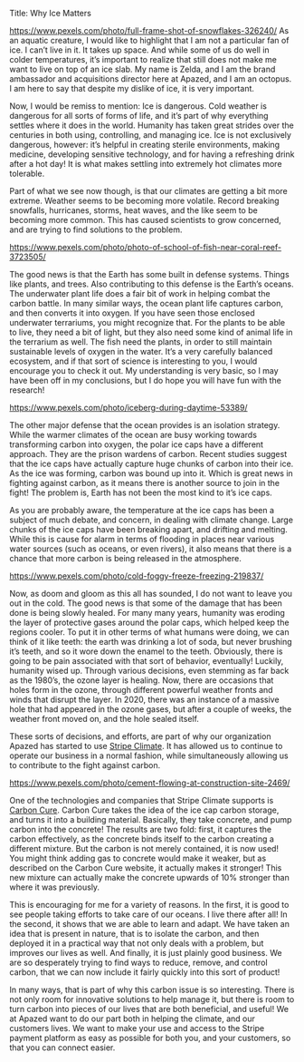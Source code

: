 Title: Why Ice Matters


https://www.pexels.com/photo/full-frame-shot-of-snowflakes-326240/ 
As an aquatic creature, I would like to highlight that I am not a particular fan of ice. I can’t live in it. It takes up space. And while some of us do well in colder temperatures, it’s important to realize that still does not make me want to live on top of an ice slab. My name is Zelda, and I am the brand ambassador and acquisitions director here at Apazed, and I am an octopus. I am here to say that despite my dislike of ice, it is very important.

Now, I would be remiss to mention: Ice is dangerous. Cold weather is dangerous for all sorts of forms of life, and it’s part of why everything settles where it does in the world. Humanity has taken great strides over the centuries in both using, controlling, and managing ice. Ice is not exclusively dangerous, however: it’s helpful in creating sterile environments, making medicine, developing sensitive technology, and for having a refreshing drink after a hot day! It is what makes settling into extremely hot climates more tolerable.

Part of what we see now though, is that our climates are getting a bit more extreme. Weather seems to be becoming more volatile. Record breaking snowfalls, hurricanes, storms, heat waves, and the like seem to be becoming more common. This has caused scientists to grow concerned, and are trying to find solutions to the problem.

https://www.pexels.com/photo/photo-of-school-of-fish-near-coral-reef-3723505/ 

The good news is that the Earth has some built in defense systems. Things like plants, and trees. Also contributing to this defense is the Earth’s oceans. The underwater plant life does a fair bit of work in helping combat the carbon battle. In many similar ways, the ocean plant life captures carbon, and then converts it into oxygen. If you have seen those enclosed underwater terrariums, you might recognize that. For the plants to be able to live, they need a bit of light, but they also need some kind of animal life in the terrarium as well. The fish need the plants, in order to still maintain sustainable levels of oxygen in the water. It’s a very carefully balanced ecosystem, and if that sort of science is interesting to you, I would encourage you to check it out. My understanding is very basic, so I may have been off in my conclusions, but I do hope you will have fun with the research!

https://www.pexels.com/photo/iceberg-during-daytime-53389/ 

The other major defense that the ocean provides is an isolation strategy. While the warmer climates of the ocean are busy working towards transforming carbon into oxygen, the polar ice caps have a different approach. They are the prison wardens of carbon. Recent studies suggest that the ice caps have actually capture huge chunks of carbon into their ice. As the ice was forming, carbon was bound up into it. Which is great news in fighting against carbon, as it means there is another source to join in the fight! The problem is, Earth has not been the most kind to it’s ice caps.

As you are probably aware, the temperature at the ice caps has been a subject of much debate, and concern, in dealing with climate change. Large chunks of the ice caps have been breaking apart, and drifting and melting. While this is cause for alarm in terms of flooding in places near various water sources (such as oceans, or even rivers), it also means that there is a chance that more carbon is being released in the atmosphere.

https://www.pexels.com/photo/cold-foggy-freeze-freezing-219837/ 

Now, as doom and gloom as this all has sounded, I do not want to leave you out in the cold. The good news is that some of the damage that has been done is being slowly healed. For many many years, humanity was eroding the layer of protective gases around the polar caps, which helped keep the regions cooler. To put it in other terms of what humans were doing, we can think of it like teeth: the earth was drinking a lot of soda, but never brushing it’s teeth, and so it wore down the enamel to the teeth. Obviously, there is going to be pain associated with that sort of behavior, eventually! Luckily, humanity wised up. Through various decisions, even stemming as far back as the 1980’s, the ozone layer is healing. Now, there are occasions that holes form in the ozone, through different powerful weather fronts and winds that disrupt the layer. In 2020, there was an instance of a massive hole that had appeared in the ozone gases, but after a couple of weeks, the weather front moved on, and the hole sealed itself.

These sorts of decisions, and efforts, are part of why our organization Apazed has started to use [Stripe Climate](https://stripe.com/climate). It has allowed us to continue to operate our business in a normal fashion, while simultaneously allowing us to contribute to the fight against carbon.

https://www.pexels.com/photo/cement-flowing-at-construction-site-2469/ 

One of the technologies and companies that Stripe Climate supports is [Carbon Cure](https://www.carboncure.com/). Carbon Cure takes the idea of the ice cap carbon storage, and turns it into a building material. Basically, they take concrete, and pump carbon into the concrete! The results are two fold: first, it captures the carbon effectively, as the concrete binds itself to the carbon creating a different mixture. But the carbon is not merely contained, it is now used! You might think adding gas to concrete would make it weaker, but as described on the Carbon Cure website, it actually makes it stronger! This new mixture can actually make the concrete upwards of 10% stronger than where it was previously.

This is encouraging for me for a variety of reasons. In the first, it is good to see people taking efforts to take care of our oceans. I live there after all! In the second, it shows that we are able to learn and adapt. We have taken an idea that is present in nature, that is to isolate the carbon, and then deployed it in a practical way that not only deals with a problem, but improves our lives as well. And finally, it is just plainly good business. We are so desperately trying to find ways to reduce, remove, and control carbon, that we can now include it fairly quickly into this sort of product! 

In many ways, that is part of why this carbon issue is so interesting. There is not only room for innovative solutions to help manage it, but there is room to turn carbon into pieces of our lives that are both beneficial, and useful!  We at Apazed want to do our part both in helping the climate, and our customers lives. We want to make your use and access to the Stripe payment platform as easy as possible for both you, and your customers, so that you can connect easier.
